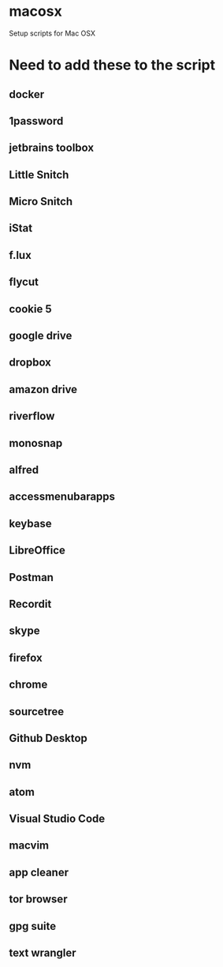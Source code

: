 # macosx
Setup scripts for Mac OSX

# Need to add these to the script
## docker
## 1password
## jetbrains toolbox
## Little Snitch
## Micro Snitch
## iStat
## f.lux
## flycut
## cookie 5
## google drive
## dropbox
## amazon drive
## riverflow
## monosnap
## alfred
## accessmenubarapps
## keybase
## LibreOffice
## Postman
## Recordit
## skype
## firefox
## chrome
## sourcetree
## Github Desktop
## nvm
## atom
## Visual Studio Code
## macvim
## app cleaner
## tor browser
## gpg suite
## text wrangler
